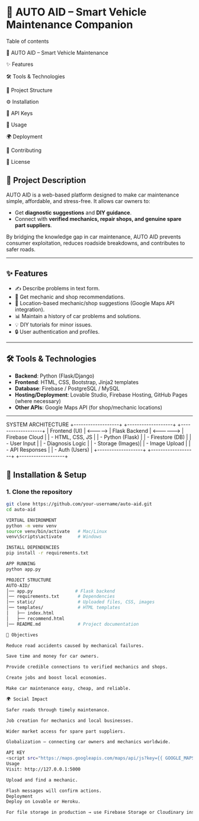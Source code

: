 # 🚗 AUTO AID – Smart Vehicle Maintenance Companion  
Table of contents

🚗 AUTO AID – Smart Vehicle Maintenance

✨ Features

🛠️ Tools & Technologies

📂 Project Structure

⚙️ Installation

🔑 API Keys

🚀 Usage

🌍 Deployment

🤝 Contributing

📜 License
## 📌 Project Description  
AUTO AID is a web-based platform designed to make car maintenance simple, affordable, and stress-free. It allows car owners to:
- Get **diagnostic suggestions** and **DIY guidance**.  
- Connect with **verified mechanics, repair shops, and genuine spare part suppliers**.  

By bridging the knowledge gap in car maintenance, AUTO AID prevents consumer exploitation, reduces roadside breakdowns, and contributes to safer roads.  

---

## ✨ Features   
- ✍️ Describe problems in text form.  
- 🔧 Get mechanic and shop recommendations.  
- 📍 Location-based mechanic/shop suggestions (Google Maps API integration).  
- 📊 Maintain a history of car problems and solutions.  
- 💡 DIY tutorials for minor issues.  
- 🔒 User authentication and profiles.  

---

## 🛠️ Tools & Technologies  
- **Backend**: Python (Flask/Django)  
- **Frontend**: HTML, CSS, Bootstrap, Jinja2 templates  
- **Database**: Firebase / PostgreSQL / MySQL  
- **Hosting/Deployment**: Lovable Studio, Firebase Hosting, GitHub Pages (where necessary)  
- **Other APIs**: Google Maps API (for shop/mechanic locations)  

---
SYSTEM ARCHITECTURE
+-------------------+         +-------------------+          +-------------------+
|   Frontend (UI)   | <-----> |  Flask Backend    | <------> |   Firebase Cloud  |
| - HTML, CSS, JS   |         | - Python (Flask)  |          | - Firestore (DB)  |
| - User Input      |         | - Diagnosis Logic |          | - Storage (Images)|
| - Image Upload    |         | - API Responses   |          | - Auth (Users)    |
+-------------------+         +-------------------+          +-------------------+


## 🚀 Installation & Setup  

### 1. Clone the repository  
```bash
git clone https://github.com/your-username/auto-aid.git
cd auto-aid

VIRTUAL ENVIRONMENT
python -m venv venv
source venv/bin/activate   # Mac/Linux
venv\Scripts\activate      # Windows

INSTALL DEPENDENCIES
pip install -r requirements.txt

APP RUNNING
python app.py

PROJECT STRUCTURE
AUTO-AID/
│── app.py                # Flask backend
│── requirements.txt       # Dependencies
│── static/                # Uploaded files, CSS, images
│── templates/             # HTML templates
│   ├── index.html
│   ├── recommend.html
│── README.md              # Project documentation

🎯 Objectives

Reduce road accidents caused by mechanical failures.

Save time and money for car owners.

Provide credible connections to verified mechanics and shops.

Create jobs and boost local economies.

Make car maintenance easy, cheap, and reliable.

🌍 Social Impact

Safer roads through timely maintenance.

Job creation for mechanics and local businesses.

Wider market access for spare part suppliers.

Globalization – connecting car owners and mechanics worldwide.

API KEY
<script src="https://maps.googleapis.com/maps/api/js?key={{ GOOGLE_MAPS_API_KEY }}&libraries=places"></script>
Usage
Visit: http://127.0.0.1:5000

Upload and find a mechanic.

Flash messages will confirm actions.
Deployment
Deploy on Lovable or Heroku.

For file storage in production → use Firebase Storage or Cloudinary instead of local /static/uploads.


























   

  

